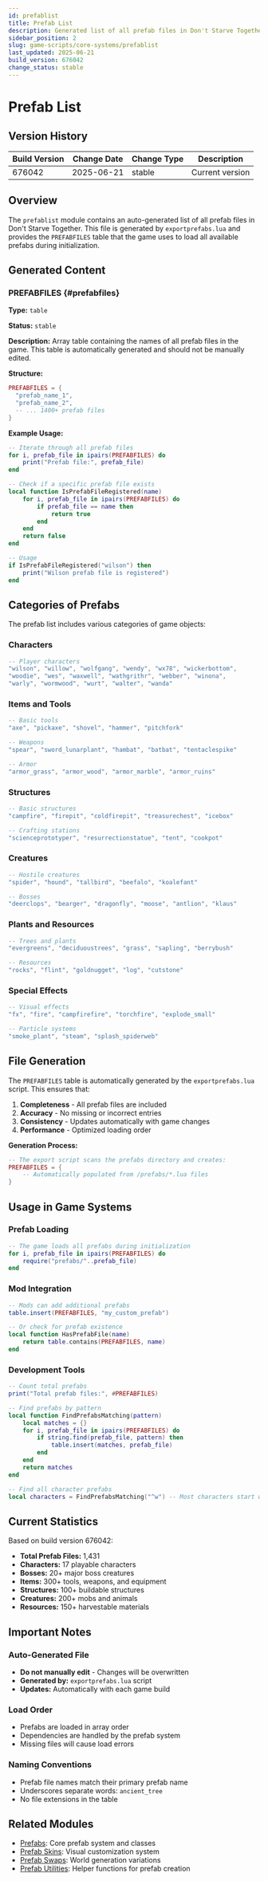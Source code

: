 ```yaml
---
id: prefablist
title: Prefab List
description: Generated list of all prefab files in Don't Starve Together
sidebar_position: 2
slug: game-scripts/core-systems/prefablist
last_updated: 2025-06-21
build_version: 676042
change_status: stable
---
```


# Prefab List

## Version History
| Build Version | Change Date | Change Type | Description |
|---|----|----|----|
| 676042 | 2025-06-21 | stable | Current version |

## Overview

The `prefablist` module contains an auto-generated list of all prefab files in Don't Starve Together. This file is generated by `exportprefabs.lua` and provides the `PREFABFILES` table that the game uses to load all available prefabs during initialization.

## Generated Content

### PREFABFILES {#prefabfiles}

**Type:** `table`

**Status:** `stable`

**Description:**
Array table containing the names of all prefab files in the game. This table is automatically generated and should not be manually edited.

**Structure:**
```lua
PREFABFILES = {
  "prefab_name_1",
  "prefab_name_2",
  -- ... 1400+ prefab files
}
```

**Example Usage:**
```lua
-- Iterate through all prefab files
for i, prefab_file in ipairs(PREFABFILES) do
    print("Prefab file:", prefab_file)
end

-- Check if a specific prefab file exists
local function IsPrefabFileRegistered(name)
    for i, prefab_file in ipairs(PREFABFILES) do
        if prefab_file == name then
            return true
        end
    end
    return false
end

-- Usage
if IsPrefabFileRegistered("wilson") then
    print("Wilson prefab file is registered")
end
```

## Categories of Prefabs

The prefab list includes various categories of game objects:

### Characters
```lua
-- Player characters
"wilson", "willow", "wolfgang", "wendy", "wx78", "wickerbottom",
"woodie", "wes", "waxwell", "wathgrithr", "webber", "winona",
"warly", "wormwood", "wurt", "walter", "wanda"
```

### Items and Tools
```lua
-- Basic tools
"axe", "pickaxe", "shovel", "hammer", "pitchfork"

-- Weapons
"spear", "sword_lunarplant", "hambat", "batbat", "tentaclespike"

-- Armor
"armor_grass", "armor_wood", "armor_marble", "armor_ruins"
```

### Structures
```lua
-- Basic structures
"campfire", "firepit", "coldfirepit", "treasurechest", "icebox"

-- Crafting stations
"scienceprototyper", "resurrectionstatue", "tent", "cookpot"
```

### Creatures
```lua
-- Hostile creatures
"spider", "hound", "tallbird", "beefalo", "koalefant"

-- Bosses
"deerclops", "bearger", "dragonfly", "moose", "antlion", "klaus"
```

### Plants and Resources
```lua
-- Trees and plants
"evergreens", "deciduoustrees", "grass", "sapling", "berrybush"

-- Resources
"rocks", "flint", "goldnugget", "log", "cutstone"
```

### Special Effects
```lua
-- Visual effects
"fx", "fire", "campfirefire", "torchfire", "explode_small"

-- Particle systems
"smoke_plant", "steam", "splash_spiderweb"
```

## File Generation

The `PREFABFILES` table is automatically generated by the `exportprefabs.lua` script. This ensures that:

1. **Completeness** - All prefab files are included
2. **Accuracy** - No missing or incorrect entries
3. **Consistency** - Updates automatically with game changes
4. **Performance** - Optimized loading order

**Generation Process:**
```lua
-- The export script scans the prefabs directory and creates:
PREFABFILES = {
    -- Automatically populated from /prefabs/*.lua files
}
```

## Usage in Game Systems

### Prefab Loading
```lua
-- The game loads all prefabs during initialization
for i, prefab_file in ipairs(PREFABFILES) do
    require("prefabs/"..prefab_file)
end
```

### Mod Integration
```lua
-- Mods can add additional prefabs
table.insert(PREFABFILES, "my_custom_prefab")

-- Or check for prefab existence
local function HasPrefabFile(name)
    return table.contains(PREFABFILES, name)
end
```

### Development Tools
```lua
-- Count total prefabs
print("Total prefab files:", #PREFABFILES)

-- Find prefabs by pattern
local function FindPrefabsMatching(pattern)
    local matches = {}
    for i, prefab_file in ipairs(PREFABFILES) do
        if string.find(prefab_file, pattern) then
            table.insert(matches, prefab_file)
        end
    end
    return matches
end

-- Find all character prefabs
local characters = FindPrefabsMatching("^w") -- Most characters start with 'w'
```

## Current Statistics

Based on build version 676042:
- **Total Prefab Files:** 1,431
- **Characters:** 17 playable characters
- **Bosses:** 20+ major boss creatures  
- **Items:** 300+ tools, weapons, and equipment
- **Structures:** 100+ buildable structures
- **Creatures:** 200+ mobs and animals
- **Resources:** 150+ harvestable materials

## Important Notes

### Auto-Generated File
- **Do not manually edit** - Changes will be overwritten
- **Generated by:** `exportprefabs.lua` script
- **Updates:** Automatically with each game build

### Load Order
- Prefabs are loaded in array order
- Dependencies are handled by the prefab system
- Missing files will cause load errors

### Naming Conventions
- Prefab file names match their primary prefab name
- Underscores separate words: `ancient_tree`
- No file extensions in the table

## Related Modules

- [Prefabs](./prefabs.md): Core prefab system and classes
- [Prefab Skins](./prefabskin.md): Visual customization system
- [Prefab Swaps](./prefabswaps.md): World generation variations
- [Prefab Utilities](./prefabutil.md): Helper functions for prefab creation

